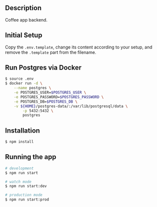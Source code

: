
## Description

Coffee app backend.

## Initial Setup

Copy the `.env.template`, change its content according to your setup, and remove the `.template` part from the filename.

## Run Postgres via Docker

```bash
$ source .env
$ docker run -d \
	--name postgres \
	-e POSTGRES_USER=$POSTGRES_USER \
	-e POSTGRES_PASSWORD=$POSTGRES_PASSWORD \
	-e POSTGRES_DB=$POSTGRES_DB \
	-v ${HOME}/postgres-data/:/var/lib/postgresql/data \
        -p 5432:5432 \
        postgres
```

## Installation

```bash
$ npm install
```

## Running the app

```bash
# development
$ npm run start

# watch mode
$ npm run start:dev

# production mode
$ npm run start:prod
```
